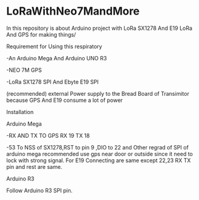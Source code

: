 # LoRaWithNeo7MandMore
In this repository is about Arduino project with LoRa SX1278 And E19 LoRa And GPS for making things/

Requirement for Using this respiratory

-An Arduino Mega And Arduino UNO R3

-NEO 7M GPS

-LoRa SX1278 SPI And Ebyte E19 SPI

(recommended) external Power supply to the Bread Board of Transimitor because GPS And E19 consume a lot of power


Installation

Arduino Mega

-RX AND TX TO GPS RX 19 TX 18

-53 To NSS of SX1278,RST to pin 9 ,DIO to 22 and Other regrad of SPI of arduino mega
recommended use gps near door or outside since it need to lock with strong signal. For E19 Connecting are same except 22,23 RX TX pin and rest are same.


Arduino R3

Follow Arduino R3 SPI pin.
